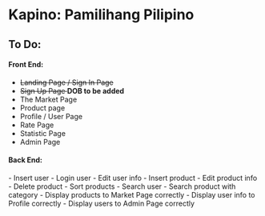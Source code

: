 # Kapino: Pamilihang Pilipino
## To Do: ##
<h4>Front End:</h4>

 - <strike>Landing Page / Sign In Page</strike>
 - <strike>Sign Up Page </strike> <strong>DOB to be added</strong>
 - The Market Page
 - Product page
 - Profile / User Page
 - Rate Page
 - Statistic Page
 - Admin Page

<h4>Back End:</h4>
- Insert user
- Login user
- Edit user info
- Insert product
- Edit product info
- Delete product
- Sort products
- Search user
- Search product with category
- Display products to Market Page correctly
- Display user info to Profile correctly
- Display users to Admin Page correctly
